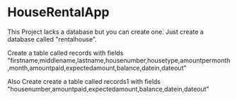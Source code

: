 # HouseRentalApp

This Project lacks a database but you can create one.
Just create a database called "rentalhouse".


Create a table called records with fields "firstname,middlename,lastname,housenumber,housetype,amountpermonth,month,amountpaid,expectedamount,balance,datein,dateout"

Also Create create a table called records1 with fields "housenumber,amountpaid,expectedamount,balance,datein,dateout"
